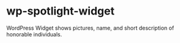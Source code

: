 # wp-spotlight-widget
WordPress Widget shows pictures, name, and short description of honorable individuals.
